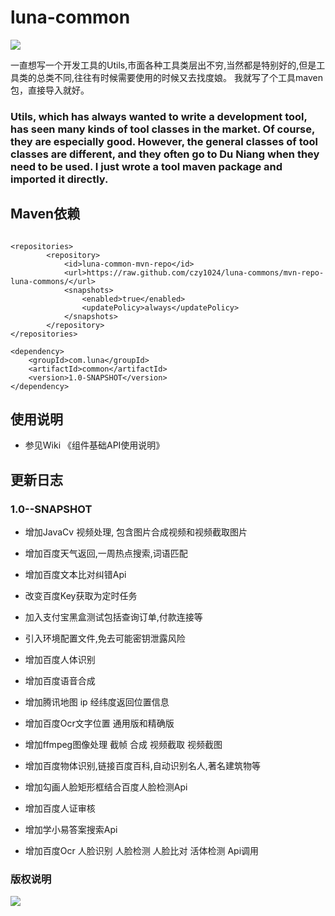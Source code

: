# luna-common 
![](https://img.shields.io/badge/luna--common-1.0--SNAPSHOT-green)

一直想写一个开发工具的Utils,市面各种工具类层出不穷,当然都是特别好的,但是工具类的总类不同,往往有时候需要使用的时候又去找度娘。
我就写了个工具maven包，直接导入就好。

### Utils, which has always wanted to write a development tool, has seen many kinds of tool classes in the market. Of course, they are especially good. However, the general classes of tool classes are different, and they often go to Du Niang when they need to be used.  I just wrote a tool maven package and imported it directly.

## Maven依赖
```

<repositories>
        <repository>
            <id>luna-common-mvn-repo</id>
            <url>https://raw.github.com/czy1024/luna-commons/mvn-repo-luna-commons/</url>
            <snapshots>
                <enabled>true</enabled>
                <updatePolicy>always</updatePolicy>
            </snapshots>
        </repository>
</repositories>

<dependency>
    <groupId>com.luna</groupId>
    <artifactId>common</artifactId>
    <version>1.0-SNAPSHOT</version>
</dependency>
```

## 使用说明

+ 参见Wiki 《组件基础API使用说明》


## 更新日志

### 1.0--SNAPSHOT
+ 增加JavaCv 视频处理, 包含图片合成视频和视频截取图片 

+ 增加百度天气返回,一周热点搜索,词语匹配

+ 增加百度文本比对纠错Api

+ 改变百度Key获取为定时任务

+ 加入支付宝黑盒测试包括查询订单,付款连接等

+ 引入环境配置文件,免去可能密钥泄露风险

+ 增加百度人体识别

+ 增加百度语音合成

+ 增加腾讯地图 ip 经纬度返回位置信息

+ 增加百度Ocr文字位置 通用版和精确版

+ 增加ffmpeg图像处理 截帧 合成 视频截取 视频截图

+ 增加百度物体识别,链接百度百科,自动识别名人,著名建筑物等

+ 增加勾画人脸矩形框结合百度人脸检测Api

+ 增加百度人证审核

+ 增加学小易答案搜索Api

+ 增加百度Ocr 人脸识别 人脸检测 人脸比对 活体检测 Api调用


### 版权说明
![](https://img.shields.io/badge/License-Apache%20License%202.0-yellowgreen)
